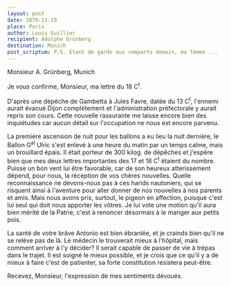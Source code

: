 ```yaml
---
layout: post
date: 1870-11-19
place: Paris
author: Louis Guillier
recipient: Adolphe Grünberg
destination: Munich
post_scriptum: P.S. Etant de garde aux remparts demain, ma femme ...
---
```


Monsieur A. Grünberg, Munich


Je vous confirme, Monsieur, ma lettre du 18 C<sup>t</sup>.

D'après une dépêche de Gambetta à Jules Favre, datée du 13 C<sup>t</sup>, l'ennemi aurait
évacué Dijon complètement et l'administration préfectorale y aurait repris son
cours.
Cette nouvelle rassurante me laisse encore bien des inquiétudes car aucun
détail sur l'occupation ne nous est encore parvenu.

La première ascension de nuit pour les ballons a eu lieu la nuit dernière, le
Ballon G<sup>al</sup> Ulric s'est enlevé à une heure du matin par un temps calme, mais un
brouillard épais.
Il était porteur de 300 kilog. de dépêches et j'espère bien que mes deux
lettres importantes des 17 et 18 C<sup>t</sup> étaient du nombre.
Puisse un bon vent lui être favorable, car de son heureux atterissement dépend,
pour nous, la réception de vos chères nouvelles.
Quelle reconnaissance ne devons-nous pas à ces harids nautoniers, qui se
risquent ainsi à l'aventure pour aller donner de nos nouvelles à nos parents et
amis.
Mais nous avons pris, surtout, le pigeon en affection, puisque c'est lui seul
qui doit nous apporter les vôtres.
Je lui vote une motion qu'il aura bien mérité de la Patrie, c'est à renoncer
désormais à le manger aux petits pois.

La santé de votre brâve Antonio est bien ébranlée, et je crainds bien qu'il ne
se relève pas de là.
Le médecin le trouverait mieux à l'hôpital, mais comment arriver à l'y décider?
Il serait capable de passer de vie à trépas dans le trajet.
Il est soigné le mieux possible, et je crois que ce qu'il y a de mieux à faire
c'est de patienter, sa forte constitution résistera peut-être.

Recevez, Monsieur, l'expression de mes sentiments dévoués.

